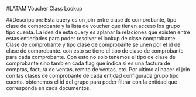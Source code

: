 #LATAM Voucher Class Lookup

##Descripción:
Esta query es un join entre clase de comprobante, tipo clase de comprobante y la lista de voucher que tienen acceso los grupo tipo cuenta. La idea de esta query es aplanar la relaciones que existen entre estas entiedades para poder resolver el lookup de clase comprobante. Clase de comprobante y tipo clase de comprobante se unen por el id de clase de comprobante. con esto se tiene el tipo de clase de comprobante para cada comprobante. Con esto no solo tenemos el tipo de clase de comprobante sino tambien cada flag que indica si es una factura de compras, factura de ventas, remito de ventas, etc. Por ultimo al hacer el join con las clases de comprobante de cada entidad configurada grupo tipo cuenta. obtenemos el id del grupo para poder filtrar con la entidad que corresponda en cada documentos.


